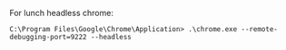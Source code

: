 For lunch headless chrome:

```
C:\Program Files\Google\Chrome\Application> .\chrome.exe --remote-debugging-port=9222 --headless
```

